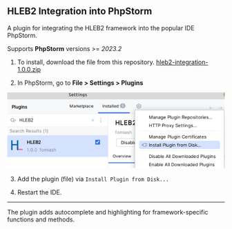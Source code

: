 ## HLEB2 Integration into PhpStorm

A plugin for integrating the HLEB2 framework into the popular IDE PhpStorm.

Supports **PhpStorm** versions >= _2023.2_

1) To install, download the file from this repository. [hleb2-integration-1.0.0.zip](https://github.com/phphleb/hleb2-phpstorm-plugin/raw/refs/heads/main/build/distributions/hleb2-integration-1.0.0.zip)

2) In PhpStorm, go to **File > Settings > Plugins**

![install](https://raw.githubusercontent.com/phphleb/hleb2-phpstorm-plugin/e169b3b3ccd93a050299b5e125f9c24214de8c5e/src/main/resources/install.png)

3) Add the plugin (file) via `Install Plugin from Disk...`

4) Restart the IDE.

-----------------------------

The plugin adds autocomplete and highlighting for framework-specific functions and methods.

